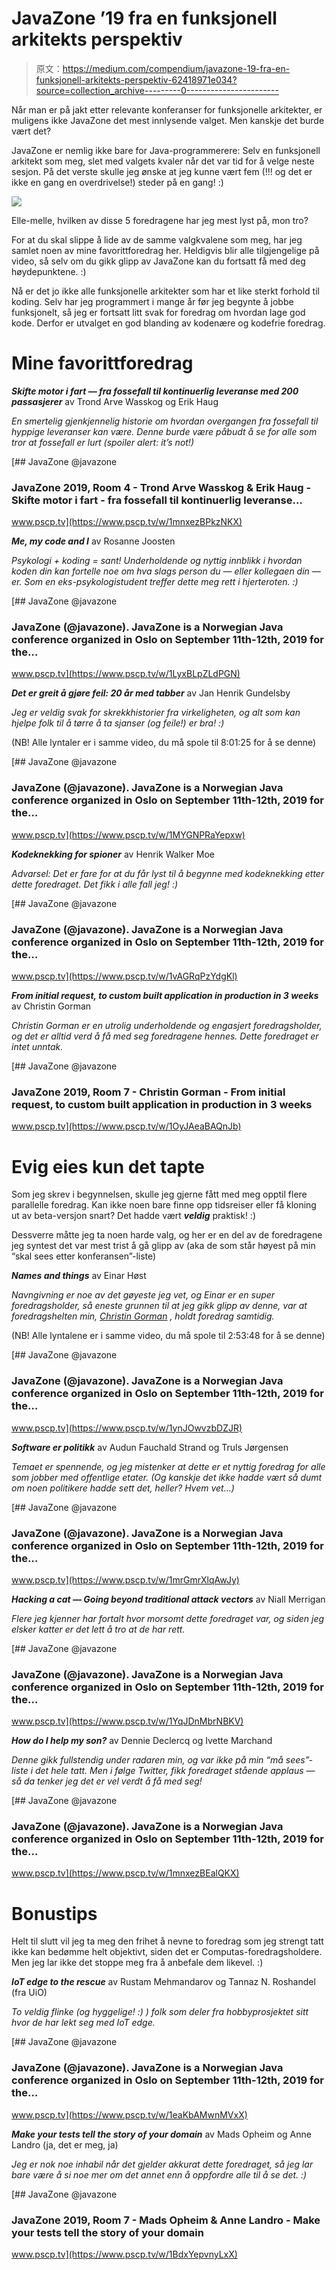 # JavaZone ’19 fra en funksjonell arkitekts perspektiv

> 原文：<https://medium.com/compendium/javazone-19-fra-en-funksjonell-arkitekts-perspektiv-62418971e034?source=collection_archive---------0----------------------->

Når man er på jakt etter relevante konferanser for funksjonelle arkitekter, er muligens ikke JavaZone det mest innlysende valget. Men kanskje det burde vært det?

JavaZone er nemlig ikke bare for Java-programmerere: Selv en funksjonell arkitekt som meg, slet med valgets kvaler når det var tid for å velge neste sesjon. På det verste skulle jeg ønske at jeg kunne vært fem (!!! og det er ikke en gang en overdrivelse!) steder på en gang! :)

![](img/4d91c370003c5ad2ae69b31aeb089497.png)

Elle-melle, hvilken av disse 5 foredragene har jeg mest lyst på, mon tro?

For at du skal slippe å lide av de samme valgkvalene som meg, har jeg samlet noen av mine favorittforedrag her. Heldigvis blir alle tilgjengelige på video, så selv om du gikk glipp av JavaZone kan du fortsatt få med deg høydepunktene. :)

Nå er det jo ikke alle funksjonelle arkitekter som har et like sterkt forhold til koding. Selv har jeg programmert i mange år før jeg begynte å jobbe funksjonelt, så jeg er fortsatt litt svak for foredrag om hvordan lage god kode. Derfor er utvalget en god blanding av kodenære og kodefrie foredrag.

# Mine favorittforedrag

***Skifte motor i fart — fra fossefall til kontinuerlig leveranse med 200 passasjerer*** av Trond Arve Wasskog og Erik Haug

*En smertelig gjenkjennelig historie om hvordan overgangen fra fossefall til hyppige leveranser kan være. Denne burde være påbudt å se for alle som tror at fossefall er lurt (spoiler alert: it’s not!)*

[](https://www.pscp.tv/w/1mnxezBPkzNKX) [## JavaZone @javazone

### JavaZone 2019, Room 4 - Trond Arve Wasskog & Erik Haug - Skifte motor i fart - fra fossefall til kontinuerlig leveranse…

www.pscp.tv](https://www.pscp.tv/w/1mnxezBPkzNKX) 

***Me, my code and I*** av Rosanne Joosten

*Psykologi + koding = sant! Underholdende og nyttig innblikk i hvordan koden din kan fortelle noe om hva slags person du — eller kollegaen din — er. Som en eks-psykologistudent treffer dette meg rett i hjerteroten. :)*

[](https://www.pscp.tv/w/1LyxBLpZLdPGN) [## JavaZone @javazone

### JavaZone (@javazone). JavaZone is a Norwegian Java conference organized in Oslo on September 11th-12th, 2019 for the…

www.pscp.tv](https://www.pscp.tv/w/1LyxBLpZLdPGN) 

***Det er greit å gjøre feil: 20 år med tabber*** av Jan Henrik Gundelsby

*Jeg er veldig svak for skrekkhistorier fra virkeligheten, og alt som kan hjelpe folk til å tørre å ta sjanser (og feile!) er bra! :)*

(NB! Alle lyntaler er i samme video, du må spole til 8:01:25 for å se denne)

[](https://www.pscp.tv/w/1MYGNPRaYepxw) [## JavaZone @javazone

### JavaZone (@javazone). JavaZone is a Norwegian Java conference organized in Oslo on September 11th-12th, 2019 for the…

www.pscp.tv](https://www.pscp.tv/w/1MYGNPRaYepxw) 

***Kodeknekking for spioner*** av Henrik Walker Moe

*Advarsel: Det er fare for at du får lyst til å begynne med kodeknekking etter dette foredraget. Det fikk i alle fall jeg! :)*

[](https://www.pscp.tv/w/1vAGRqPzYdgKl) [## JavaZone @javazone

### JavaZone (@javazone). JavaZone is a Norwegian Java conference organized in Oslo on September 11th-12th, 2019 for the…

www.pscp.tv](https://www.pscp.tv/w/1vAGRqPzYdgKl) 

***From initial request, to custom built application in production in 3 weeks*** av Christin Gorman

*Christin Gorman er en utrolig underholdende og engasjert foredragsholder, og det er alltid verd å få med seg foredragene hennes. Dette foredraget er intet unntak.*

[](https://www.pscp.tv/w/1OyJAeaBAQnJb) [## JavaZone @javazone

### JavaZone 2019, Room 7 - Christin Gorman - From initial request, to custom built application in production in 3 weeks

www.pscp.tv](https://www.pscp.tv/w/1OyJAeaBAQnJb) 

# Evig eies kun det tapte

Som jeg skrev i begynnelsen, skulle jeg gjerne fått med meg opptil flere parallelle foredrag. Kan ikke noen bare finne opp tidsreiser eller få kloning ut av beta-versjon snart? Det hadde vært ***veldig*** praktisk! :)

Dessverre måtte jeg ta noen harde valg, og her er en del av de foredragene jeg syntest det var mest trist å gå glipp av (aka de som står høyest på min “skal sees etter konferansen”-liste)

***Names and things*** av Einar Høst

*Navngivning er noe av det gøyeste jeg vet, og Einar er en super foredragsholder, så eneste grunnen til at jeg gikk glipp av denne, var at foredragshelten min,* [*Christin Gorman*](https://kranglefant.tumblr.com/) *, holdt foredrag samtidig.*

(NB! Alle lyntalene er i samme video, du må spole til 2:53:48 for å se denne)

[](https://www.pscp.tv/w/1ynJOwvzbDZJR) [## JavaZone @javazone

### JavaZone (@javazone). JavaZone is a Norwegian Java conference organized in Oslo on September 11th-12th, 2019 for the…

www.pscp.tv](https://www.pscp.tv/w/1ynJOwvzbDZJR) 

***Software er politikk*** av Audun Fauchald Strand og Truls Jørgensen

*Temaet er spennende, og jeg mistenker at dette er et nyttig foredrag for alle som jobber med offentlige etater. (Og kanskje det ikke hadde vært så dumt om noen politikere hadde sett det, heller? Hvem vet…)*

[](https://www.pscp.tv/w/1mrGmrXlqAwJy) [## JavaZone @javazone

### JavaZone (@javazone). JavaZone is a Norwegian Java conference organized in Oslo on September 11th-12th, 2019 for the…

www.pscp.tv](https://www.pscp.tv/w/1mrGmrXlqAwJy) 

***Hacking a cat — Going beyond traditional attack vectors*** av Niall Merrigan

*Flere jeg kjenner har fortalt hvor morsomt dette foredraget var, og siden jeg elsker katter er det lett å tro at de har rett.*

[](https://www.pscp.tv/w/1YqJDnMbrNBKV) [## JavaZone @javazone

### JavaZone (@javazone). JavaZone is a Norwegian Java conference organized in Oslo on September 11th-12th, 2019 for the…

www.pscp.tv](https://www.pscp.tv/w/1YqJDnMbrNBKV) 

***How do I help my son?*** av Dennie Declercq og Ivette Marchand

*Denne gikk fullstendig under radaren min, og var ikke på min “må sees”-liste i det hele tatt. Men i følge Twitter, fikk foredraget stående applaus — så da tenker jeg det er vel verdt å få med seg!*

[](https://www.pscp.tv/w/1mnxezBEalQKX) [## JavaZone @javazone

### JavaZone (@javazone). JavaZone is a Norwegian Java conference organized in Oslo on September 11th-12th, 2019 for the…

www.pscp.tv](https://www.pscp.tv/w/1mnxezBEalQKX) 

# Bonustips

Helt til slutt vil jeg ta meg den frihet å nevne to foredrag som jeg strengt tatt ikke kan bedømme helt objektivt, siden det er Computas-foredragsholdere. Men jeg lar ikke det stoppe meg fra å anbefale dem likevel. :)

***IoT edge to the rescue*** av Rustam Mehmandarov og Tannaz N. Roshandel (fra UiO)

*To veldig flinke (og hyggelige! :) ) folk som deler fra hobbyprosjektet sitt hvor de har lekt seg med IoT edge.*

[](https://www.pscp.tv/w/1eaKbAMwnMVxX) [## JavaZone @javazone

### JavaZone (@javazone). JavaZone is a Norwegian Java conference organized in Oslo on September 11th-12th, 2019 for the…

www.pscp.tv](https://www.pscp.tv/w/1eaKbAMwnMVxX) 

***Make your tests tell the story of your domain*** av Mads Opheim og Anne Landro (ja, det er meg, ja)

*Jeg er nok noe inhabil når det gjelder akkurat dette foredraget, så jeg lar bare være å si noe mer om det annet enn å oppfordre alle til å se det. :)*

[](https://www.pscp.tv/w/1BdxYepvnyLxX) [## JavaZone @javazone

### JavaZone 2019, Room 7 - Mads Opheim & Anne Landro - Make your tests tell the story of your domain

www.pscp.tv](https://www.pscp.tv/w/1BdxYepvnyLxX)